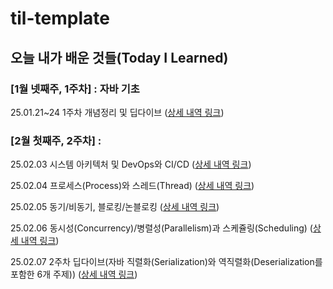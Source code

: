# til-template

## 오늘 내가 배운 것들(Today I Learned)

### [1월 넷째주, 1주차] : 자바 기초

25.01.21~24 1주차 개념정리 및 딥다이브 ([상세 내역 링크](https://github.com/100-hours-a-week/jay-til/tree/main/JAN))

### [2월 첫째주, 2주차] : 

25.02.03 시스템 아키텍처 및 DevOps와 CI/CD ([상세 내역 링크](https://github.com/juintination/jay-til/blob/main/FEB/2025-02-03.md))

25.02.04 프로세스(Process)와 스레드(Thread) ([상세 내역 링크](https://github.com/juintination/jay-til/blob/main/FEB/2025-02-04.md))

25.02.05 동기/비동기, 블로킹/논블로킹 ([상세 내역 링크](https://github.com/juintination/jay-til/blob/main/FEB/2025-02-05.md))

25.02.06 동시성(Concurrency)/병렬성(Parallelism)과 스케쥴링(Scheduling) ([상세 내역 링크](https://github.com/juintination/jay-til/blob/main/FEB/2025-02-06.md))

25.02.07 2주차 딥다이브(자바 직렬화(Serialization)와 역직렬화(Deserialization를 포함한 6개 주제)) ([상세 내역 링크](https://github.com/juintination/jay-til/blob/main/FEB/2025-02-07.md))

